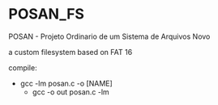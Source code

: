 # POSAN_FS
POSAN - Projeto Ordinario de um Sistema de Arquivos Novo

a custom filesystem based on FAT 16

compile: 
- gcc -lm posan.c -o [NAME]
  - gcc -o out posan.c -lm
